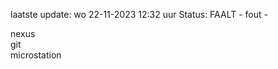 laatste update: 
wo 22-11-2023 12:32   uur 
Status: FAALT - fout - 
<div class="service R">nexus</div><div class="service R">git</div><div class="service Y">microstation</div>